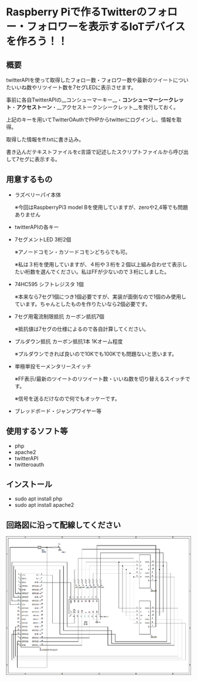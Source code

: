 # Raspberry Piで作るTwitterのフォロー・フォロワーを表示するIoTデバイスを作ろう！！

## 概要
twitterAPIを使って取得したフォロー数・フォロワー数や最新のツイートについたいいね数やリツイート数を7セグLEDに表示させます。

事前に各自TwitterAPIの__コンシューマーキー__・__コンシューマーシークレット__・__アクセストーン__・__アクセストークンシークレット__を発行しておく。

上記のキーを用いてTwitterOAuthでPHPからtwitterにログインし、情報を取得。

取得した情報をff.txtに書き込み。

書き込んだテキストファイルをc言語で記述したスクリプトファイルから呼び出して7セグに表示する。


## 用意するもの

* ラズベリーパイ本体

	※今回はRaspberryPi3 model Bを使用していますが、zeroや2,4等でも問題ありません

* twitterAPIの各キー

* 7セグメントLED 3桁2個

	※アノードコモン・カソードコモンどちらでも可。

	※私は３桁を使用していますが、４桁や３桁を２個以上組み合わせて表示したい桁数を選んでください。私はFFが少ないので３桁にしました。

* 74HC595 シフトレジスタ 1個

	※本来なら7セグ1個につき1個必要ですが、実装が面倒なので1個のみ使用しています。ちゃんとしたものを作りたいなら2個必要です。

* 7セグ用電流制限抵抗 カーボン抵抗7個

	※抵抗値は7セグの仕様によるので各自計算してください。

* プルダウン抵抗 カーボン抵抗1本 1Kオーム程度

	※プルダウンできれば良いので10Kでも100Kでも問題ないと思います。

* 単極単投モーメンタリースイッチ

	※FF表示/最新のツイートのリツイート数・いいね数を切り替えるスイッチです。

	※信号を送るだけなので何でもオッケーです。

* ブレッドボード・ジャンプワイヤー等

## 使用するソフト等
* php
* apache2
* twitterAPI
* twitteroauth

## インストール
* sudo apt install php
* sudo apt install apache2

## 回路図に沿って配線してください
![diagram](diagram.png)


